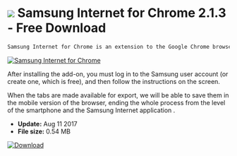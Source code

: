 # ![](https://cdn.softexe.net/static/icon/f/samsung-internet-dla-chrome-10890.png) Samsung Internet for Chrome 2.1.3 - Free Download

```sh
Samsung Internet for Chrome is an extension to the Google Chrome browser, through which it is possible to export bookmarks from the desktop browser to the mobile version of the browser Samsung Internet.
```
[![Samsung Internet for Chrome](https:https://tse2.mm.bing.net/th?id=OIP.6ut7f4wrG5gWcyYVFWSjdwHaEP&pid=Api)](https://softexe.net/win/internet/browser-add-ons/samsung-internet-for-chrome:pRhaR.html)

After installing the add-on, you must log in to the Samsung user account (or create one, which is free), and then follow the instructions on the screen.
 
 When the tabs are made available for export, we will be able to save them in the mobile version of the browser, ending the whole process from the level of the smartphone and the Samsung Internet application .


- **Update:** Aug 11 2017
- **File size:** 0.54 MB

[![Download](https://cdn.softexe.net/static/img/download.png)](https://softexe.net/win/internet/browser-add-ons/samsung-internet-for-chrome:pRhaR.html)

